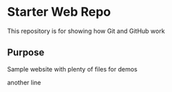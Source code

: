 # Starter Web Repo

This repository is for showing how Git and GitHub work

## Purpose

Sample website with plenty of files for demos

another line
